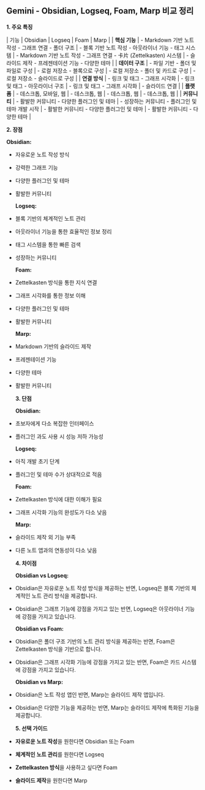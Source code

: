 ##  Gemini - Obsidian, Logseq, Foam, Marp 비교 정리

**1. 주요 특징**

| 기능 | Obsidian | Logseq | Foam | Marp |
| **핵심 기능** | - Markdown 기반 노트 작성 - 그래프 연결 - 폴더 구조 | - 블록 기반 노트 작성 - 아웃라이너 기능 - 태그 시스템 | - Markdown 기반 노트 작성 - 그래프 연결 - 卡片 (Zettelkasten) 시스템 | - 슬라이드 제작 - 프레젠테이션 기능 - 다양한 테마 |
| **데이터 구조** | - 파일 기반 - 폴더 및 파일로 구성 | - 로컬 저장소 - 블록으로 구성 | - 로컬 저장소 - 폴더 및 카드로 구성 | - 로컬 저장소 - 슬라이드로 구성 |
| **연결 방식** | - 링크 및 태그 - 그래프 시각화 | - 링크 및 태그 - 아웃라이너 구조 | - 링크 및 태그 - 그래프 시각화 | - 슬라이드 연결 |
| **플랫폼** | - 데스크톱, 모바일, 웹 | - 데스크톱, 웹 | - 데스크톱, 웹 | - 데스크톱, 웹 |
| **커뮤니티** | - 활발한 커뮤니티 - 다양한 플러그인 및 테마 | - 성장하는 커뮤니티 - 플러그인 및 테마 개발 시작 | - 활발한 커뮤니티 - 다양한 플러그인 및 테마 | - 활발한 커뮤니티 - 다양한 테마 |



**2. 장점**

**Obsidian:**
- 자유로운 노트 작성 방식
- 강력한 그래프 기능
- 다양한 플러그인 및 테마
- 활발한 커뮤니티
  
  **Logseq:**
- 블록 기반의 체계적인 노트 관리
- 아웃라이너 기능을 통한 효율적인 정보 정리
- 태그 시스템을 통한 빠른 검색
- 성장하는 커뮤니티
  
  **Foam:**
- Zettelkasten 방식을 통한 지식 연결
- 그래프 시각화를 통한 정보 이해
- 다양한 플러그인 및 테마
- 활발한 커뮤니티
  
  **Marp:**
- Markdown 기반의 슬라이드 제작
- 프레젠테이션 기능
- 다양한 테마
- 활발한 커뮤니티
  
  **3. 단점**
  
  **Obsidian:**
- 초보자에게 다소 복잡한 인터페이스
- 플러그인 과도 사용 시 성능 저하 가능성
  
  **Logseq:**
- 아직 개발 초기 단계
- 플러그인 및 테마 수가 상대적으로 적음
  
  **Foam:**
- Zettelkasten 방식에 대한 이해가 필요
- 그래프 시각화 기능의 완성도가 다소 낮음
  
  **Marp:**
- 슬라이드 제작 외 기능 부족
- 다른 노트 앱과의 연동성이 다소 낮음
  
  **4. 차이점**
  
  **Obsidian vs Logseq:**
- Obsidian은 자유로운 노트 작성 방식을 제공하는 반면, Logseq은 블록 기반의 체계적인 노트 관리 방식을 제공합니다.
- Obsidian은 그래프 기능에 강점을 가지고 있는 반면, Logseq은 아웃라이너 기능에 강점을 가지고 있습니다.
  
  **Obsidian vs Foam:**
- Obsidian은 폴더 구조 기반의 노트 관리 방식을 제공하는 반면, Foam은 Zettelkasten 방식을 기반으로 합니다.
- Obsidian은 그래프 시각화 기능에 강점을 가지고 있는 반면, Foam은 카드 시스템에 강점을 가지고 있습니다.
  
  **Obsidian vs Marp:**
- Obsidian은 노트 작성 앱인 반면, Marp는 슬라이드 제작 앱입니다.
- Obsidian은 다양한 기능을 제공하는 반면, Marp는 슬라이드 제작에 특화된 기능을 제공합니다.
  
  **5. 선택 가이드**
- **자유로운 노트 작성**을 원한다면 Obsidian 또는 Foam
- **체계적인 노트 관리**를 원한다면 Logseq
- **Zettelkasten 방식**을 사용하고 싶다면 Foam
- **슬라이드 제작**을 원한다면 Marp